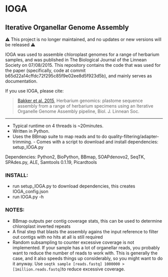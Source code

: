 # IOGA
## Iterative Organellar Genome Assembly

:warning: This project is no longer maintained, and no updates or new versions will be released :warning:


IOGA was used to assemble chloroplast genomes for a range of herbarium samples, and was published in The Biological Journal of the Linnean Society on 07/08/2015. This repository contains the code that was used for the paper (specifically, code at commit b65d22a14cffdc72f295c85f9e02ee8d5f923d5b), and mainly serves as documentation.

If you use IOGA, please cite:  
> [Bakker et al. 2015][1], Herbarium genomics: plastome sequence assembly from a range of herbarium specimens using an Iterative Organelle Genome Assembly pipeline, Biol. J. Linnean Soc.

---

- Typical runtime on 4 threads is ~20minutes.  
- Written in Python.  
- Uses the BBmap suite to map reads and to do quality-filtering/adapter-trimming. - Comes with a script to download and install dependencies: setup_IOGA.py

Dependencies: Python2, BioPython, BBmap, SOAPdenovo2, SeqTK, SPAdes.py, ALE, Samtools 0.1.19, Picardtools

### INSTALL:

* run setup_IOGA.py to download dependencies, this creates IOGA_config.json
* run IOGA.py -h

### NOTES: 
* BBmap outputs per contig coverage stats, this can be used to determine chloroplast inverted repeats
* A final step that blasts the assembly agains the input reference to filter out contigs with no hits at all is still required
* Random subsampling to counter excessive coverage is not implemented. If your sample has a lot of organellar reads, you probably want to reduce the number of reads to work with. This is generally the case, and it also speeds things up considerably, so you might want to do it anyway. Use ```seqtk sample [reads.fastq] 1000000 > [1million.reads.fastq]```to reduce excessive coverage.




[1]:http://onlinelibrary.wiley.com/doi/10.1111/bij.12642/abstract

